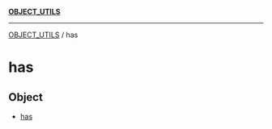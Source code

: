 [**OBJECT_UTILS**](../README.md)

***

[OBJECT_UTILS](../README.md) / has

# has

## Object

- [has](functions/has.md)
